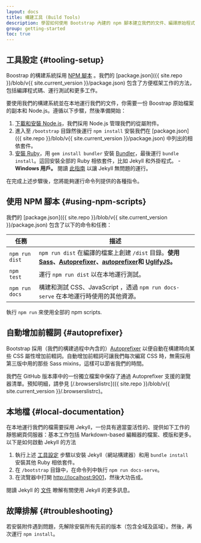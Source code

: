 ```yaml
---
layout: docs
title: 構建工具 (Build Tools)
description: 學習如何使用 Bootstrap 內建的 npm 腳本建立我們的文件、編譯原始程式碼、運行測試和更多。
group: getting-started
toc: true
---
```


## 工具設定 {#tooling-setup}

Boostrap 的構建系統採用 [NPM 腳本](https://docs.npmjs.com/misc/scripts) 。我們的 [package.json]({{ site.repo }}/blob/v{{ site.current_version }}/package.json) 包含了方便框架工作的方法，包括編譯程式碼、運行測試和更多工作。

要使用我們的構建系統並在本地運行我們的文件，你需要一份 Boostrap 原始檔案的副本和 Node.js。遵循以下步驟，然後準備開始：

1. [下載和安裝 Node.js](https://nodejs.org/en/download/)，我們採用 Node.js 管理我們的從屬附件。
2. 進入至 `/bootstrap` 目錄然後運行 `npm install` 安裝我們在 [package.json]({{ site.repo }}/blob/v{{ site.current_version }}/package.json) 中列出的相依套件。
3. [安裝 Ruby][install-ruby]，用 `gem install bundler` 安裝 [Bundler][gembundler]，最後運行 `bundle install`。這回安裝全部的 Ruby 相依套件，比如 Jekyll 和外掛程式。
  -**Windows 用戶。** 閱讀 [此指南](https://jekyllrb.com/docs/windows/) 以讓 Jekyll 無問題的運行。

在完成上述步驟後，您將能夠運行命令列提供的各種指令。

[install-ruby]: https://www.ruby-lang.org/en/documentation/installation/
[gembundler]: https://bundler.io/

## 使用 NPM 腳本 {#using-npm-scripts}

我們的 [package.json]({{ site.repo }}/blob/v{{ site.current_version }}/package.json) 包含了以下的命令和任務：

| 任務 | 描述 |
| --- | --- |
| `npm run dist` | `npm run dist` 在編譯的檔案上創建 `/dist` 目錄。**使用 [Sass](https://sass-lang.com/)、[Autoprefixer]、[autoprefixer]和 [UglifyJS](https://github.com/mishoo/UglifyJS2)。**|
| `npm test` | 運行 `npm run dist` 以在本地運行測試。|
| `npm run docs` | 構建和測試 CSS、JavaScript ，透過 `npm run docs-serve` 在本地運行時使用的其他資源。 |

執行 `npm run` 來使用全部的 npm scripts.

## 自動增加前輟詞 {#autoprefixer}

Bootstrap 採用（我們的構建過程中內含的）[Autoprefixer][autoprefixer] 以便自動在構建時向某些 CSS 屬性增加前輟詞。自動增加前輟詞可讓我們每次編寫 CSS 時，無需採用第三版中用的那些 Sass mixins，這樣可以節省我們的時間。

我們在 GitHub 版本庫中的一份獨立檔案中保存了通過 Autoprefixer 支援的瀏覽器清單。預知明細，請參見 [/.browserslistrc]({{ site.repo }}/blob/v{{ site.current_version }}/.browserslistrc)。

## 本地檔 {#local-documentation}

在本地運行我們的檔需要採用 Jekyll，一份具有適當靈活性的、提供如下工作的靜態網頁伺服器：基本工作包括  Markdown-based 編輯器的檔案、模版和更多。以下是如何啟動 Jekyll 的方法

1. 執行上述 [工具設定](#tooling-setup) 步驟以安裝 Jekyll（網站構建器）和用 `bundle install` 安裝其他 Ruby 相依套件。
2. 在 `/bootstrap` 目錄中，在命令列中執行 `npm run docs-serve`。
3. 在流覽器中打開 <http://localhost:9001>，然後大功告成。

閱讀 Jekyll 的 [文件](https://jekyllrb.com/docs/) 瞭解有關使用 Jekyll 的更多訊息。

## 故障排解 {#troubleshooting}

若安裝附件遇到問題，先解除安裝所有先前的版本（包含全域及區域）。然後，再次運行 `npm install`。

[autoprefixer]: https://github.com/postcss/autoprefixer
